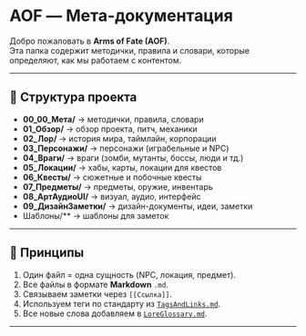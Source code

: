 # AOF — Мета-документация

Добро пожаловать в **Arms of Fate (AOF)**.  
Эта папка содержит методички, правила и словари, которые определяют, как мы работаем с контентом.

---

## 📂 Структура проекта
- **00_00_Мета/** → методички, правила, словари  
- **01_Обзор/** → обзор проекта, питч, механики  
- **02_Лор/** → история мира, таймлайн, корпорации  
- **03_Персонажи/** → персонажи (играбельные и NPC)  
- **04_Враги/** → враги (зомби, мутанты, боссы, люди и тд.)  
- **05_Локации/** → хабы, карты, локации для квестов  
- **06_Квесты/** → сюжетные и побочные квесты  
- **07_Предметы/** → предметы, оружие, инвентарь  
- **08_АртАудиоUI/** → визуал, аудио, интерфейс  
- **09_ДизайнЗаметки/** → дизайн-документы, идеи, заметки  
- Шаблоны/** → шаблоны для заметок  

---

## 📖 Принципы
1. Один файл = одна сущность (NPC, локация, предмет).  
2. Все файлы в формате **Markdown** `.md`.  
3. Связываем заметки через `[[Ссылка]]`.  
4. Используем теги по стандарту из [`TagsAndLinks.md`](Теги%20И%20Ссылки.md).  
5. Все новые слова добавляем в [`LoreGlossary.md`](Термины.md).  

---
